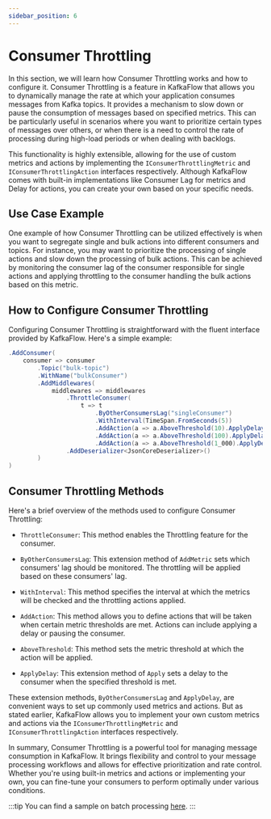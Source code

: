 ```yaml
---
sidebar_position: 6
---
```


# Consumer Throttling

In this section, we will learn how Consumer Throttling works and how to configure it. Consumer Throttling is a feature in KafkaFlow that allows you to dynamically manage the rate at which your application consumes messages from Kafka topics. It provides a mechanism to slow down or pause the consumption of messages based on specified metrics. This can be particularly useful in scenarios where you want to prioritize certain types of messages over others, or when there is a need to control the rate of processing during high-load periods or when dealing with backlogs.

This functionality is highly extensible, allowing for the use of custom metrics and actions by implementing the `IConsumerThrottlingMetric` and `IConsumerThrottlingAction` interfaces respectively. Although KafkaFlow comes with built-in implementations like Consumer Lag for metrics and Delay for actions, you can create your own based on your specific needs.

## Use Case Example

One example of how Consumer Throttling can be utilized effectively is when you want to segregate single and bulk actions into different consumers and topics. For instance, you may want to prioritize the processing of single actions and slow down the processing of bulk actions. This can be achieved by monitoring the consumer lag of the consumer responsible for single actions and applying throttling to the consumer handling the bulk actions based on this metric.

## How to Configure Consumer Throttling

Configuring Consumer Throttling is straightforward with the fluent interface provided by KafkaFlow. Here's a simple example:

```csharp
.AddConsumer(
    consumer => consumer
        .Topic("bulk-topic")
        .WithName("bulkConsumer")
        .AddMiddlewares(
            middlewares => middlewares
                .ThrottleConsumer(
                    t => t
                        .ByOtherConsumersLag("singleConsumer")
                        .WithInterval(TimeSpan.FromSeconds(5))
                        .AddAction(a => a.AboveThreshold(10).ApplyDelay(100))
                        .AddAction(a => a.AboveThreshold(100).ApplyDelay(1_000))
                        .AddAction(a => a.AboveThreshold(1_000).ApplyDelay(10_000)))
                .AddDeserializer<JsonCoreDeserializer>()
        )
)
```

## Consumer Throttling Methods

Here's a brief overview of the methods used to configure Consumer Throttling:

- `ThrottleConsumer`: This method enables the Throttling feature for the consumer.

- `ByOtherConsumersLag`: This extension method of `AddMetric` sets which consumers' lag should be monitored. The throttling will be applied based on these consumers' lag.

- `WithInterval`: This method specifies the interval at which the metrics will be checked and the throttling actions applied.

- `AddAction`: This method allows you to define actions that will be taken when certain metric thresholds are met. Actions can include applying a delay or pausing the consumer.

- `AboveThreshold`: This method sets the metric threshold at which the action will be applied.

- `ApplyDelay`: This extension method of `Apply` sets a delay to the consumer when the specified threshold is met.

These extension methods, `ByOtherConsumersLag` and `ApplyDelay`, are convenient ways to set up commonly used metrics and actions. But as stated earlier, KafkaFlow allows you to implement your own custom metrics and actions via the `IConsumerThrottlingMetric` and `IConsumerThrottlingAction` interfaces respectively.

In summary, Consumer Throttling is a powerful tool for managing message consumption in KafkaFlow. It brings flexibility and control to your message processing workflows and allows for effective prioritization and rate control. Whether you're using built-in metrics and actions or implementing your own, you can fine-tune your consumers to perform optimally under various conditions.

:::tip
You can find a sample on batch processing [here](https://github.com/Farfetch/kafkaflow/tree/master/samples/KafkaFlow.Sample.ConsumerThrottling).
:::
